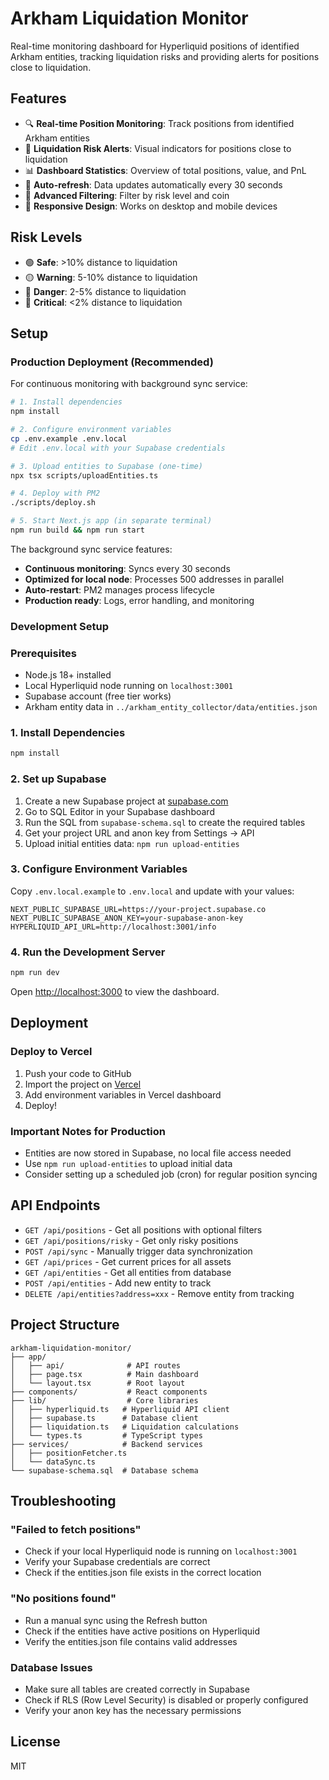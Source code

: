 # Arkham Liquidation Monitor

Real-time monitoring dashboard for Hyperliquid positions of identified Arkham entities, tracking liquidation risks and providing alerts for positions close to liquidation.

## Features

- 🔍 **Real-time Position Monitoring**: Track positions from identified Arkham entities
- 🚨 **Liquidation Risk Alerts**: Visual indicators for positions close to liquidation
- 📊 **Dashboard Statistics**: Overview of total positions, value, and PnL
- 🔄 **Auto-refresh**: Data updates automatically every 30 seconds
- 🎯 **Advanced Filtering**: Filter by risk level and coin
- 📱 **Responsive Design**: Works on desktop and mobile devices

## Risk Levels

- 🟢 **Safe**: >10% distance to liquidation
- 🟡 **Warning**: 5-10% distance to liquidation
- 🔴 **Danger**: 2-5% distance to liquidation
- 🚨 **Critical**: <2% distance to liquidation

## Setup

### Production Deployment (Recommended)

For continuous monitoring with background sync service:

```bash
# 1. Install dependencies
npm install

# 2. Configure environment variables
cp .env.example .env.local
# Edit .env.local with your Supabase credentials

# 3. Upload entities to Supabase (one-time)
npx tsx scripts/uploadEntities.ts

# 4. Deploy with PM2
./scripts/deploy.sh

# 5. Start Next.js app (in separate terminal)
npm run build && npm run start
```

The background sync service features:
- **Continuous monitoring**: Syncs every 30 seconds
- **Optimized for local node**: Processes 500 addresses in parallel
- **Auto-restart**: PM2 manages process lifecycle
- **Production ready**: Logs, error handling, and monitoring

### Development Setup

### Prerequisites

- Node.js 18+ installed
- Local Hyperliquid node running on `localhost:3001`
- Supabase account (free tier works)
- Arkham entity data in `../arkham_entity_collector/data/entities.json`

### 1. Install Dependencies

```bash
npm install
```

### 2. Set up Supabase

1. Create a new Supabase project at [supabase.com](https://supabase.com)
2. Go to SQL Editor in your Supabase dashboard
3. Run the SQL from `supabase-schema.sql` to create the required tables
4. Get your project URL and anon key from Settings → API
5. Upload initial entities data: `npm run upload-entities`

### 3. Configure Environment Variables

Copy `.env.local.example` to `.env.local` and update with your values:

```env
NEXT_PUBLIC_SUPABASE_URL=https://your-project.supabase.co
NEXT_PUBLIC_SUPABASE_ANON_KEY=your-supabase-anon-key
HYPERLIQUID_API_URL=http://localhost:3001/info
```

### 4. Run the Development Server

```bash
npm run dev
```

Open [http://localhost:3000](http://localhost:3000) to view the dashboard.

## Deployment

### Deploy to Vercel

1. Push your code to GitHub
2. Import the project on [Vercel](https://vercel.com)
3. Add environment variables in Vercel dashboard
4. Deploy!

### Important Notes for Production

- Entities are now stored in Supabase, no local file access needed
- Use `npm run upload-entities` to upload initial data
- Consider setting up a scheduled job (cron) for regular position syncing

## API Endpoints

- `GET /api/positions` - Get all positions with optional filters
- `GET /api/positions/risky` - Get only risky positions
- `POST /api/sync` - Manually trigger data synchronization
- `GET /api/prices` - Get current prices for all assets
- `GET /api/entities` - Get all entities from database
- `POST /api/entities` - Add new entity to track
- `DELETE /api/entities?address=xxx` - Remove entity from tracking

## Project Structure

```
arkham-liquidation-monitor/
├── app/
│   ├── api/              # API routes
│   ├── page.tsx          # Main dashboard
│   └── layout.tsx        # Root layout
├── components/           # React components
├── lib/                  # Core libraries
│   ├── hyperliquid.ts   # Hyperliquid API client
│   ├── supabase.ts      # Database client
│   ├── liquidation.ts   # Liquidation calculations
│   └── types.ts         # TypeScript types
├── services/            # Backend services
│   ├── positionFetcher.ts
│   └── dataSync.ts
└── supabase-schema.sql  # Database schema
```

## Troubleshooting

### "Failed to fetch positions"
- Check if your local Hyperliquid node is running on `localhost:3001`
- Verify your Supabase credentials are correct
- Check if the entities.json file exists in the correct location

### "No positions found"
- Run a manual sync using the Refresh button
- Check if the entities have active positions on Hyperliquid
- Verify the entities.json file contains valid addresses

### Database Issues
- Make sure all tables are created correctly in Supabase
- Check if RLS (Row Level Security) is disabled or properly configured
- Verify your anon key has the necessary permissions

## License

MIT